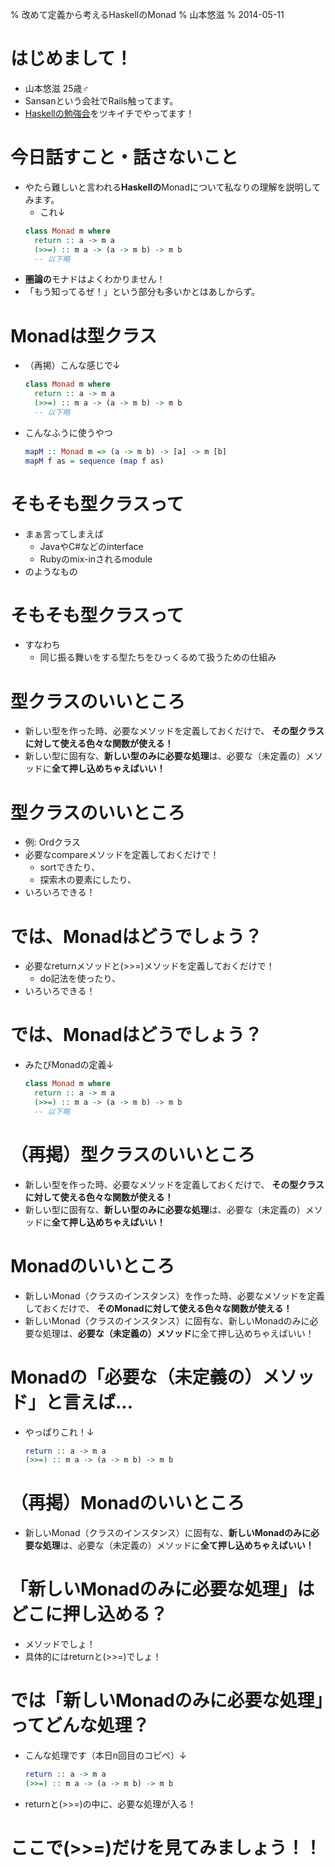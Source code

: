 % 改めて定義から考えるHaskellのMonad
% 山本悠滋
% 2014-05-11

# はじめまして！

- 山本悠滋 25歳♂
- Sansanという会社でRails触ってます。
- [Haskellの勉強会](http://connpass.com/series/754/)をツキイチでやってます！

# 今日話すこと・話さないこと

- やたら難しいと言われる**Haskellの**Monadについて私なりの理解を説明してみます。
    - これ↓
    ```haskell
    class Monad m where
      return :: a -> m a
      (>>=) :: m a -> (a -> m b) -> m b
      -- 以下略
    ```
- **圏論の**モナドはよくわかりません！
- 「もう知ってるぜ！」という部分も多いかとはあしからず。
<!-- すでに知ってるよ！みたいな話かもしれませんが... -->

# Monadは型クラス

- （再掲）こんな感じで↓

    ```haskell
    class Monad m where
      return :: a -> m a
      (>>=) :: m a -> (a -> m b) -> m b
      -- 以下略
    ```

- こんなふうに使うやつ

    ```haskell
    mapM :: Monad m => (a -> m b) -> [a] -> m [b]
    mapM f as = sequence (map f as)
    ```

# そもそも型クラスって

- まぁ言ってしまえば
    - JavaやC#などのinterface
    - Rubyのmix-inされるmodule
- のようなもの

# そもそも型クラスって

- すなわち
    - 同じ振る舞いをする型たちをひっくるめて扱うための仕組み

# 型クラスのいいところ

- 新しい型を作った時、必要なメソッドを定義しておくだけで、
  **その型クラスに対して使える色々な関数が使える！**
- 新しい型に固有な、**新しい型のみに必要な処理**は、必要な（未定義の）メソッドに**全て押し込めちゃえばいい！**

# 型クラスのいいところ

- 例: Ordクラス
- 必要なcompareメソッドを定義しておくだけで！
    - sortできたり、
    - 探索木の要素にしたり、
- いろいろできる！

# では、Monadはどうでしょう？

- 必要なreturnメソッドと(\>\>=)メソッドを定義しておくだけで！
    - do記法を使ったり、
- いろいろできる！

# では、Monadはどうでしょう？

- みたびMonadの定義↓

    ```haskell
    class Monad m where
      return :: a -> m a
      (>>=) :: m a -> (a -> m b) -> m b
      -- 以下略
    ```

# （再掲）型クラスのいいところ

- 新しい型を作った時、必要なメソッドを定義しておくだけで、
  **その型クラスに対して使える色々な関数が使える！**
- 新しい型に固有な、**新しい型のみに必要な処理**は、必要な（未定義の）メソッドに**全て押し込めちゃえばいい！**

# Monadのいいところ

- 新しいMonad（クラスのインスタンス）を作った時、必要なメソッドを定義しておくだけで、
  **そのMonadに対して使える色々な関数が使える！**
- 新しいMonad（クラスのインスタンス）に固有な、新しいMonadのみに必要な処理は、**必要な（未定義の）メソッド**に全て押し込めちゃえばいい！

# Monadの「必要な（未定義の）メソッド」と言えば...

- やっぱりこれ！↓

    ```haskell
    return :: a -> m a
    (>>=) :: m a -> (a -> m b) -> m b
    ```

# （再掲）Monadのいいところ

- 新しいMonad（クラスのインスタンス）に固有な、**新しいMonadのみに必要な処理**は、必要な（未定義の）メソッドに**全て押し込めちゃえばいい！**

# 「新しいMonadのみに必要な処理」はどこに押し込める？

- メソッドでしょ！
- 具体的にはreturnと(\>\>=)でしょ！

# では「新しいMonadのみに必要な処理」ってどんな処理？

- こんな処理です（本日n回目のコピペ）↓

    ```haskell
    return :: a -> m a
    (>>=) :: m a -> (a -> m b) -> m b
    ```

- returnと(\>\>=)の中に、必要な処理が入る！

# ここで(\>\>=)だけを見てみましょう！！
